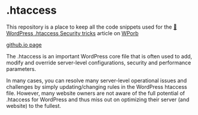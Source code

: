 # .htaccess
This repository is a place to keep all the code snippets used for the [🔰 WordPress .htaccess Security tricks](https://wporb.com/tips/wordpress-htaccess-security-tricks/) article on [WPorb](https://wporb.com/about)

[github.io page](https://stefanpejcic.github.io/.htaccess/)

The .htaccess is an important WordPress core file that is often used to add, modify and override server-level configurations, security and performance parameters.

In many cases, you can resolve many server-level operational issues and challenges by simply updating/changing rules in the WordPress htaccess file. However, many website owners are not aware of the full potential of .htaccess for WordPress and thus miss out on optimizing their server (and website) to the fullest.
